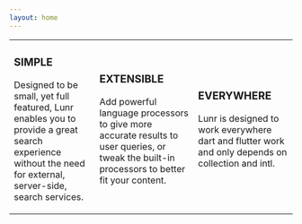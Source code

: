 ```yaml
---
layout: home
---
```


<table><tr>
<td>
  <h3>SIMPLE</h3>

  Designed to be small, yet full featured, Lunr enables you to provide a great search experience without the need for external, server-side, search services.
</td>
<td>

  <h3>EXTENSIBLE</h3>

  Add powerful language processors to give more accurate results to user queries, or tweak the built-in processors to better fit your content.
</td><td>

  <h3>EVERYWHERE</h3>

  Lunr is designed to work everywhere dart and flutter work and only depends on collection and intl.

</td>
</tr>
</table>